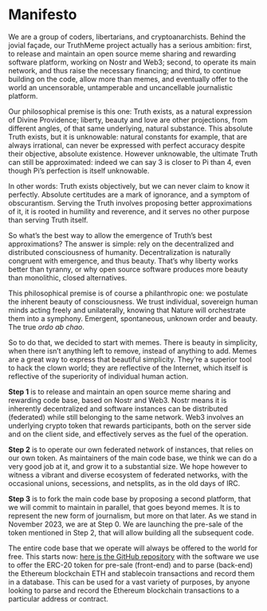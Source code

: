 # Manifesto

We are a group of coders, libertarians, and cryptoanarchists. Behind the jovial façade, our TruthMeme project actually has a serious ambition: first, to release and maintain an open source meme sharing and rewarding software platform, working on Nostr and Web3; second, to operate its main network, and thus raise the necessary financing; and third, to continue building on the code, allow more than memes, and eventually offer to the world an uncensorable, untamperable and uncancellable journalistic platform.

Our philosophical premise is this one: Truth exists, as a natural expression of Divine Providence; liberty, beauty and love are other projections, from different angles, of that same underlying, natural substance. This absolute Truth exists, but it is unknowable: natural constants for example, that are always irrational, can never be expressed with perfect accuracy despite their objective, absolute existence. However unknowable, the ultimate Truth can still be approximated: indeed we can say 3 is closer to Pi than 4, even though Pi’s perfection is itself unknowable.

In other words: Truth exists objectively, but we can never claim to know it perfectly. Absolute certitudes are a mark of ignorance, and a symptom of obscurantism. Serving the Truth involves proposing better approximations of it, it is rooted in humility and reverence, and it serves no other purpose than serving Truth itself.

So what’s the best way to allow the emergence of Truth’s best approximations? The answer is simple: rely on the decentralized and distributed consciousness of humanity. Decentralization is naturally congruent with emergence, and thus beauty. That’s why liberty works better than tyranny, or why open source software produces more beauty than monolithic, closed alternatives.

This philosophical premise is of course a philanthropic one: we postulate the inherent beauty of consciousness. We trust individual, sovereign human minds acting freely and unilaterally, knowing that Nature will orchestrate them into a symphony. Emergent, spontaneous, unknown order and beauty. The true _ordo ab chao_.

So to do that, we decided to start with memes. There is beauty in simplicity, when there isn’t anything left to remove, instead of anything to add. Memes are a great way to express that beautiful simplicity. They’re a superior tool to hack the clown world; they are reflective of the Internet, which itself is reflective of the superiority of individual human action. 

**Step 1** is to release and maintain an open source meme sharing and rewarding code base, based on Nostr and Web3. Nostr means it is inherently decentralized and software instances can be distributed (federated) while still belonging to the same network. Web3 involves an underlying crypto token that rewards participants, both on the server side and on the client side, and effectively serves as the fuel of the operation. 

**Step 2** is to operate our own federated network of instances, that relies on our own token. As maintainers of the main code base, we think we can do a very good job at it, and grow it to a substantial size. We hope however to witness a vibrant and diverse ecosystem of federated networks, with the occasional unions, secessions, and netsplits, as in the old days of IRC.

**Step 3** is to fork the main code base by proposing a second platform, that we will commit to maintain in parallel, that goes beyond memes. It is to represent the new form of journalism, but more on that later. As we stand in November 2023, we are at Step 0. We are launching the pre-sale of the token mentioned in Step 2, that will allow building all the subsequent code. 

The entire code base that we operate will always be offered to the world for free. This starts now: [here is the GitHub repository](https://github.com/verity-team/dws) with the software we use to offer the ERC-20 token for pre-sale (front-end) and to parse (back-end) the Ethereum blockchain ETH and stablecoin transactions and record them in a database. This can be used for a vast variety of purposes, by anyone looking to parse and record the Ethereum blockchain transactions to a particular address or contract.
